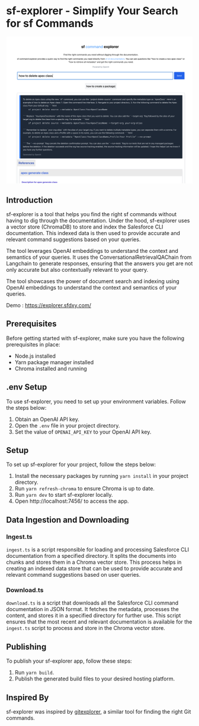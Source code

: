 # sf-explorer - Simplify Your Search for sf Commands

![home.png](/screenshots/home.png)

## Introduction

sf-explorer is a tool that helps you find the right sf commands without having to dig through the documentation. Under the hood, sf-explorer uses a vector store (ChromaDB) to store and index the Salesforce CLI documentation. This indexed data is then used to provide accurate and relevant command suggestions based on your queries.

The tool leverages OpenAI embeddings to understand the context and semantics of your queries. It uses the ConversationalRetrievalQAChain from Langchain to generate responses, ensuring that the answers you get are not only accurate but also contextually relevant to your query.

The tool showcases the power of document search and indexing using OpenAI embeddings to understand the context and semantics of your queries.

Demo : https://explorer.sfdxy.com/

## Prerequisites

Before getting started with sf-explorer, make sure you have the following prerequisites in place:

- Node.js installed
- Yarn package manager installed
- Chroma installed and running

## .env Setup

To use sf-explorer, you need to set up your environment variables. Follow the steps below:

1. Obtain an OpenAI API key.
2. Open the `.env` file in your project directory.
3. Set the value of `OPENAI_API_KEY` to your OpenAI API key.

## Setup

To set up sf-explorer for your project, follow the steps below:

1. Install the necessary packages by running `yarn install` in your project directory.
2. Run `yarn refresh-chroma` to ensure Chroma is up to date.
3. Run `yarn dev` to start sf-explorer locally.
4. Open http://localhost:7456/ to access the app.

## Data Ingestion and Downloading

### Ingest.ts

`ingest.ts` is a script responsible for loading and processing Salesforce CLI documentation from a specified directory. It splits the documents into chunks and stores them in a Chroma vector store. This process helps in creating an indexed data store that can be used to provide accurate and relevant command suggestions based on user queries.

### Download.ts

`download.ts` is a script that downloads all the Salesforce CLI command documentation in JSON format. It fetches the metadata, processes the content, and stores it in a specified directory for further use. This script ensures that the most recent and relevant documentation is available for the `ingest.ts` script to process and store in the Chroma vector store.

## Publishing

To publish your sf-explorer app, follow these steps:

1. Run `yarn build`.
2. Publish the generated build files to your desired hosting platform.

## Inspired By
sf-explorer was inspired by [gitexplorer](https://github.com/summitech/gitexplorer), a similar tool for finding the right Git commands.
